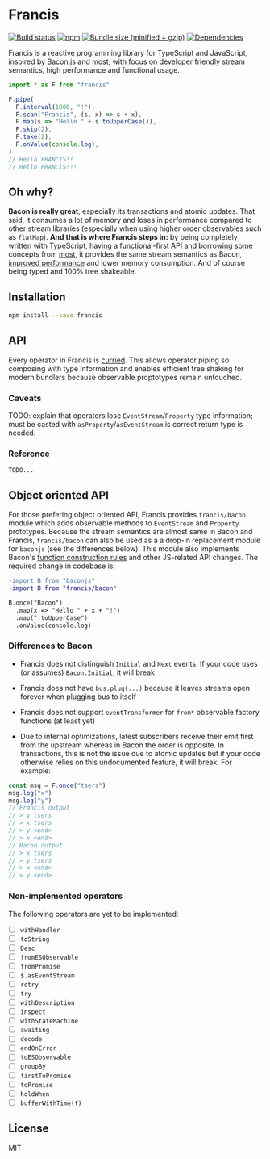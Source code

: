 # Francis

[![Build status](https://img.shields.io/travis/milankinen/francis/master.svg?style=flat-square)](https://travis-ci.org/milankinen/francis)
[![npm](https://img.shields.io/npm/v/francis.svg?style=flat-square)](https://www.npmjs.com/package/francis)
[![Bundle size (minified + gzip)](https://img.shields.io/bundlephobia/minzip/francis.svg?style=flat-square)](https://bundlephobia.com/result?p=francis)
[![Dependencies](https://david-dm.org/milankinen/francis.svg?style=flat-square)](https://github.com/milankinen/francis/blob/master/package.json)

Francis is a reactive programming library for TypeScript and JavaScript, inspired by
[Bacon.js](https://github.com/baconjs/bacon.js) and [most](https://github.com/cujojs/most),
with focus on developer friendly stream semantics, high performance and functional usage.

```typescript
import * as F from "francis"

F.pipe(
  F.interval(1000, "!"),
  F.scan("Francis", (s, x) => s + x),
  F.map(s => "Hello " + s.toUpperCase()),
  F.skip(2),
  F.take(2),
  F.onValue(console.log),
)
// Hello FRANCIS!!
// Hello FRANCIS!!!
```

## Oh why?

**Bacon is really great**, especially its transactions and atomic updates. That said, it consumes
a lot of memory and loses in performance compared to other stream libraries (especially when using
higher order observables such as `flatMap`). **And that is where Francis steps in:** by being
completely written with TypeScript, having a functional-first API and borrowing some concepts
from [most](https://github.com/cujojs/most), it provides the same stream semantics as Bacon,
[improved performance](perf#latest-test-results) and lower memory consumption. And of course being
typed and 100% tree shakeable.

## Installation

```bash
npm install --save francis
```

## API

Every operator in Francis is [curried](https://en.wikipedia.org/wiki/Currying). This allows
operator piping so composing with type information and enables efficient tree shaking for
modern bundlers because observable proptotypes remain untouched.

### Caveats

TODO: explain that operators lose `EventStream`/`Property` type information; must be
casted with `asProperty`/`asEventStream` is correct return type is needed.

### Reference

`TODO...`

## Object oriented API

For those prefering object oriented API, Francis provides `francis/bacon` module which
adds observable methods to `EventStream` and `Property` prototypes. Because the stream
semantics are almost same in Bacon and Francis, `francis/bacon` can also be used as a
a drop-in replacement module for `baconjs` (see the differences below). This module
also implements Bacon's [function construction rules](https://github.com/baconjs/bacon.js#function-construction-rules)
and other JS-related API changes. The required change in codebase is:

```diff
-import B from "baconjs"
+import B from "francis/bacon"

B.once("Bacon")
  .map(x => "Hello " + x + "!")
  .map(".toUpperCase")
  .onValue(console.log)
```

### Differences to Bacon

* Francis does not distinguish `Initial` and `Next` events. If your code uses (or assumes)
  `Bacon.Initial`, it will break

* Francis does not have `bus.plug(...)` because it leaves streams open forever when
  plugging bus to itself

* Francis does not support `eventTransformer` for `from*` observable factory functions
  (at least yet)

* Due to internal optimizations, latest subscribers receive their emit first from the
  upstream whereas in Bacon the order is opposite. In transactions, this is not the issue
  due to atomic updates but if your code otherwise relies on this undocumented feature,
  it will break. For example:

```js
const msg = F.once("tsers")
msg.log("x")
msg.log("y")
// Francis output
// > y tsers
// > x tsers
// > y <end>
// > x <end>
// Bacon output
// > x tsers
// > y tsers
// > x <end>
// > y <end>
```

### Non-implemented operators

The following operators are yet to be implemented:

- [ ] `withHandler`
- [ ] `toString`
- [ ] `Desc`
- [ ] `fromESObservable`
- [ ] `fromPromise`
- [ ] `$.asEventStream`
- [ ] `retry`
- [ ] `try`
- [ ] `withDescription`
- [ ] `inspect`
- [ ] `withStateMachine`
- [ ] `awaiting`
- [ ] `decode`
- [ ] `endOnError`
- [ ] `toESObservable`
- [ ] `groupBy`
- [ ] `firstToPromise`
- [ ] `toPromise`
- [ ] `holdWhen`
- [ ] `bufferWithTime(f)`

## License

MIT
